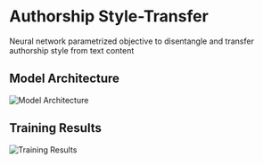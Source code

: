 # Authorship Style-Transfer
Neural network parametrized objective to disentangle and transfer authorship style from text content

## Model Architecture

![Model Architecture](https://github.com/v1n337/authorship-style-transfer/blob/master/images/authorship-style-transfer-adversarial-network-graph.png)

## Training Results

![Training Results](https://github.com/v1n337/authorship-style-transfer/blob/master/images/authorship-style-transfer-adversarial-network-losses.png)
